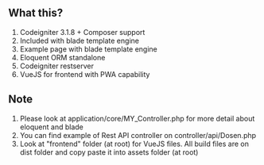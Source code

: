 ## What this?
1. Codeigniter 3.1.8 + Composer support
2. Included with blade template engine
3. Example page with blade template engine
4. Eloquent ORM standalone
5. Codeigniter restserver
6. VueJS for frontend with PWA capability

## Note
1. Please look at application/core/MY_Controller.php for more detail about eloquent and blade
2. You can find example of Rest API controller on controller/api/Dosen.php
3. Look at "frontend" folder (at root) for VueJS files. All build files are on dist folder and copy paste it into assets folder (at root)
